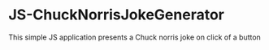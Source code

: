 # JS-ChuckNorrisJokeGenerator
 This simple JS application presents a Chuck norris joke on click of a button
